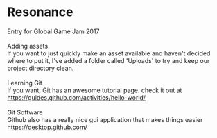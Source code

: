 # Resonance
Entry for Global Game Jam 2017 <br />
<br />
Adding assets <br />
If you want to just quickly make an asset available and haven't decided where to
put it, I've added a folder called 'Uploads' to try and keep our project directory clean. <br />
<br />
Learning Git <br />
If you want, Git has an awesome tutorial page. check it out at <br /> https://guides.github.com/activities/hello-world/ <br />
<br />
Git Software <br />
Github also has a really nice gui application that makes things easier <br />
https://desktop.github.com/
